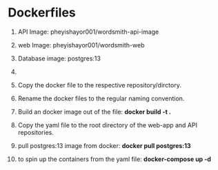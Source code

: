 # Dockerfiles
1. API Image: pheyishayor001/wordsmith-api-image
2. web Image: pheyishayor001/wordsmith-web
3. Database image: postgres:13
4. 
5. Copy the docker file to the respective repository/dirctory.

6. Rename the docker files to the regular naming convention.
7. Build an docker image out of the file: **docker build -t <image-name> .**
8. Copy the yaml file to the root directory of the web-app and API repositories.

9. pull postgres:13 image from docker: **docker pull postgres:13**

10. to spin up the containers from the yaml file: **docker-compose up -d**
